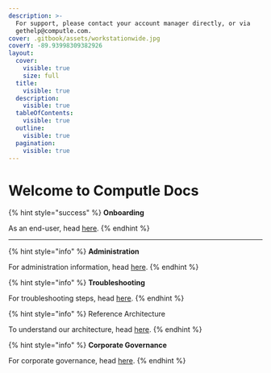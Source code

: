 ```yaml
---
description: >-
  For support, please contact your account manager directly, or via
  gethelp@computle.com.
cover: .gitbook/assets/workstationwide.jpg
coverY: -89.93998309382926
layout:
  cover:
    visible: true
    size: full
  title:
    visible: true
  description:
    visible: true
  tableOfContents:
    visible: true
  outline:
    visible: true
  pagination:
    visible: true
---
```


# Welcome to Computle Docs

{% hint style="success" %}
**Onboarding**

As an end-user, head [here](onboarding/end-user-guide/).
{% endhint %}

***

{% hint style="info" %}
**Administration**

For administration information, head [here](broken-reference).
{% endhint %}

{% hint style="info" %}
**Troubleshooting**&#x20;

For troubleshooting steps, head [here](broken-reference).
{% endhint %}

{% hint style="info" %}
Reference Architecture

To understand our architecture, head [here](broken-reference).
{% endhint %}

{% hint style="info" %}
**Corporate Governance**

For corporate governance, head [here](broken-reference).&#x20;
{% endhint %}

